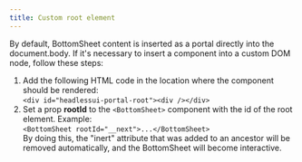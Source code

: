 ```yaml
---
title: Custom root element
---
```


By default, BottomSheet content is inserted as a portal directly into the document.body. If it's necessary to insert a component into a custom DOM node, follow these steps:
<br/>

1. Add the following HTML code in the location where the component should be rendered:<br/>
   `<div id="headlessui-portal-root"><div /></div>`
2. Set a prop **rootId** to the `<BottomSheet>` component with the id of the root element. Example:<br/>
   `<BottomSheet rootId="__next">...</BottomSheet>`<br/>
   By doing this, the "inert" attribute that was added to an ancestor will be removed automatically, and the BottomSheet will become interactive.
